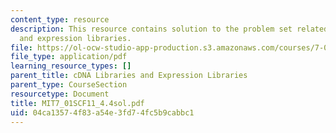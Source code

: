 ```yaml
---
content_type: resource
description: This resource contains solution to the problem set related to cDNA libraries
  and expression libraries.
file: https://ol-ocw-studio-app-production.s3.amazonaws.com/courses/7-01sc-fundamentals-of-biology-fall-2011/04ca13574f83a54e3fd74fc5b9cabbc1_MIT7_01SCF11_4.4sol.pdf
file_type: application/pdf
learning_resource_types: []
parent_title: cDNA Libraries and Expression Libraries
parent_type: CourseSection
resourcetype: Document
title: MIT7_01SCF11_4.4sol.pdf
uid: 04ca1357-4f83-a54e-3fd7-4fc5b9cabbc1
---
```


